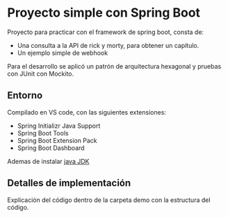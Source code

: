 # Proyecto simple con Spring Boot 

Proyecto para practicar con el framework de spring boot, consta de:

- Una consulta a la API de rick y morty, para obtener un capítulo.
- Un ejemplo simple de webhook

Para el desarrollo se aplicó un patrón de arquitectura hexagonal y pruebas con JUnit con Mockito.

## Entorno

Compilado en VS code, con las siguientes extensiones:

- Spring Initializr Java Support
- Spring Boot Tools
- Spring Boot Extension Pack
- Spring Boot Dashboard

Ademas de instalar [java JDK](https://www.oracle.com/java/technologies/downloads/?er=221886#jdk23-windows)


## Detalles de implementación

Explicación del código dentro de la carpeta demo con la estructura del código. 
